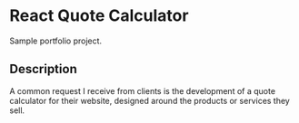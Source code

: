 # React Quote Calculator
Sample portfolio project.

## Description
A common request I receive from clients is the development of a quote calculator for their website, designed around the products or services they sell.

